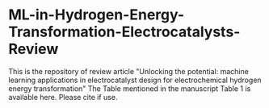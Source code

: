 # ML-in-Hydrogen-Energy-Transformation-Electrocatalysts-Review
This is the repository of review article "Unlocking the potential: machine learning applications in electrocatalyst design for electrochemical hydrogen energy transformation"
The Table mentioned in the manuscript Table 1 is available here.
Please cite if use.
